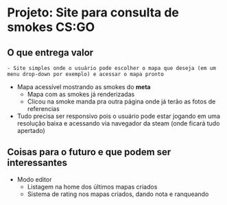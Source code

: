 # Projeto: Site para consulta de  smokes CS:GO

## O que entrega valor

	- Site simples onde o usuário pode escolher o mapa que deseja (em um menu drop-down por exemplo) e acessar o mapa pronto
 - Mapa acessível mostrando as smokes do **meta**
   	- Mapa com as smokes já renderizadas
   	- Clicou na smoke manda pra outra página onde já terão as fotos de referencias
- Tudo precisa ser responsivo pois o usuário pode estar jogando em uma resolução baixa e acessando via navegador da steam (onde ficará tudo apertado)

## Coisas para o futuro e que podem ser interessantes

- Modo editor
  - Listagem na home dos últimos mapas criados
  - Sistema de rating nos mapas criados, dando nota e ranqueando